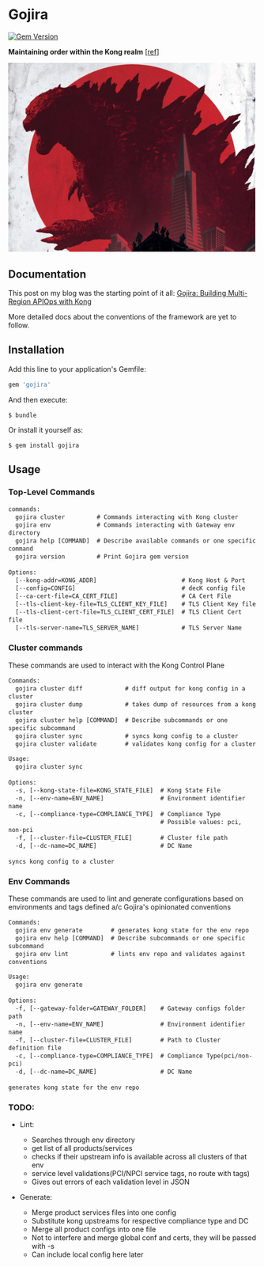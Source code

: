 # Gojira

[![Gem Version](https://badge.fury.io/rb/gojira_apiops.svg)](https://badge.fury.io/rb/gojira_apiops)

**Maintaining order within the Kong realm** [[ref](https://en.wikipedia.org/wiki/Gojira)]

<img src="docs/gojira.png" alt="drawing" width="500"/>

## Documentation

This post on my blog was the starting point of it all: [Gojira: Building Multi-Region APIOps with Kong](https://www.kumarabhijeet.me/building-multi-region-kong-apiops)

More detailed docs about the conventions of the framework are yet to follow.

## Installation

Add this line to your application's Gemfile:

```ruby
gem 'gojira'
```

And then execute:

    $ bundle

Or install it yourself as:

    $ gem install gojira

## Usage

### Top-Level Commands
```
commands:
  gojira cluster         # Commands interacting with Kong cluster
  gojira env             # Commands interacting with Gateway env directory
  gojira help [COMMAND]  # Describe available commands or one specific command
  gojira version         # Print Gojira gem version

Options:
  [--kong-addr=KONG_ADDR]                        # Kong Host & Port
  [--config=CONFIG]                              # decK config file
  [--ca-cert-file=CA_CERT_FILE]                  # CA Cert File
  [--tls-client-key-file=TLS_CLIENT_KEY_FILE]    # TLS Client Key file
  [--tls-client-cert-file=TLS_CLIENT_CERT_FILE]  # TLS Client Cert file
  [--tls-server-name=TLS_SERVER_NAME]            # TLS Server Name
```

### Cluster commands

These commands are used to interact with the Kong Control Plane

```
Commands:
  gojira cluster diff            # diff output for kong config in a cluster
  gojira cluster dump            # takes dump of resources from a kong cluster
  gojira cluster help [COMMAND]  # Describe subcommands or one specific subcommand
  gojira cluster sync            # syncs kong config to a cluster
  gojira cluster validate        # validates kong config for a cluster

```

```
Usage:
  gojira cluster sync

Options:
  -s, [--kong-state-file=KONG_STATE_FILE]  # Kong State File
  -n, [--env-name=ENV_NAME]                # Environment identifier name
  -c, [--compliance-type=COMPLIANCE_TYPE]  # Compliance Type
                                           # Possible values: pci, non-pci
  -f, [--cluster-file=CLUSTER_FILE]        # Cluster file path
  -d, [--dc-name=DC_NAME]                  # DC Name

syncs kong config to a cluster
```

### Env Commands

These commands are used to lint and generate configurations based on environments and tags defined a/c Gojira's opinionated conventions

```
Commands:
  gojira env generate        # generates kong state for the env repo
  gojira env help [COMMAND]  # Describe subcommands or one specific subcommand
  gojira env lint            # lints env repo and validates against conventions
```

```
Usage:
  gojira env generate

Options:
  -f, [--gateway-folder=GATEWAY_FOLDER]    # Gateway configs folder path
  -n, [--env-name=ENV_NAME]                # Environment identifier name
  -f, [--cluster-file=CLUSTER_FILE]        # Path to Cluster definition file
  -c, [--compliance-type=COMPLIANCE_TYPE]  # Compliance Type(pci/non-pci)
  -d, [--dc-name=DC_NAME]                  # DC Name

generates kong state for the env repo
```

### TODO:

* Lint: 
  * Searches through env directory 
  * get list of all products/services
  * checks if their upstream info is available across all clusters of that env 
  * service level validations(PCI/NPCI service tags, no route with tags)
  * Gives out errors of each validation level in JSON

* Generate: 
  * Merge product services files into one config
  * Substitute kong upstreams for respective compliance type and DC
  * Merge all product configs into one file
  * Not to interfere and merge global conf and certs, they will be passed with -s
  * Can include local config here later
